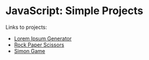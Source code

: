 # JavaScript: Simple Projects

Links to projects:

* [Lorem Ipsum Generator](https://loremipsumgeneratorjfp.web.app/)
* [Rock Paper Scissors](https://rockpaperscisors-d3391.web.app/)
* [Simon Game](https://simongamejfp.web.app/)


